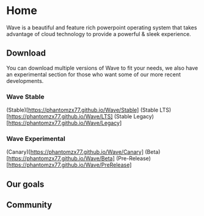 # Home
Wave is a beautiful and feature rich powerpoint operating system that takes advantage of cloud technology to provide a powerful & sleek experience.

## Download
You can download multiple versions of Wave to fit your needs, we also have an experimental section for those who want some of our more recent developments.

### Wave Stable

(Stable)[https://phantomzx77.github.io/Wave/Stable]
(Stable LTS)[https://phantomzx77.github.io/Wave/LTS]
(Stable Legacy)[https://phantomzx77.github.io/Wave/Legacy]

### Wave Experimental

(Canary)[https://phantomzx77.github.io/Wave/Canary]
(Beta)[https://phantomzx77.github.io/Wave/Beta]
(Pre-Release)[https://phantomzx77.github.io/Wave/PreRelease]

## Our goals

## Community
